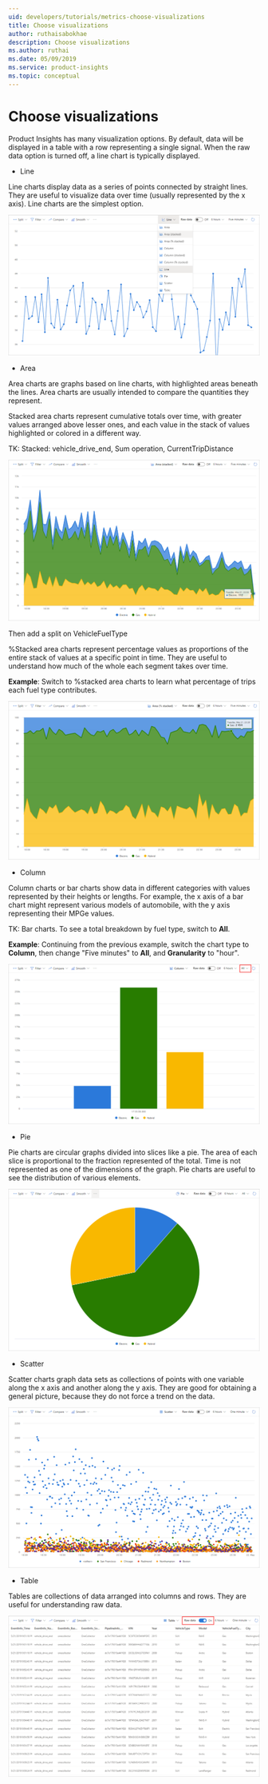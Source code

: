 ```yaml
---
uid: developers/tutorials/metrics-choose-visualizations
title: Choose visualizations
author: ruthaisabokhae
description: Choose visualizations
ms.author: ruthai
ms.date: 05/09/2019
ms.service: product-insights
ms.topic: conceptual
---
```


# Choose visualizations  

Product Insights has many visualization options. By default, data will be displayed in a table with a row representing a single signal. When the raw data option is turned off, a line chart is typically displayed. 

* Line

Line charts display data as a series of points connected by straight lines. They are useful to visualize data over time (usually represented by the x axis). Line charts are the simplest option.

![Visualizations: line](../images/tutorials/Visualizations-Line.png)

* Area

Area charts are graphs based on line charts, with highlighted areas beneath the lines. Area charts are usually intended to compare the quantities they represent.

Stacked area charts represent cumulative totals over time, with greater values arranged above lesser ones, and each value in the stack of values highlighted or colored in a different way.

TK: Stacked: vehicle_drive_end, Sum operation, CurrentTripDistance

![Visualizations: stacked](../images/tutorials/Visualizations-Stacked.png)

Then add a split on VehicleFuelType

%Stacked area charts represent percentage values as proportions of the entire stack of values at a specific point in time. They are useful to understand how much of the whole each segment takes over time.

**Example**: Switch to %stacked area charts to learn what percentage of trips each fuel type contributes.

![Visualizations: %stacked](../images/tutorials/Visualizations-Stacked100.png)

* Column 

Column charts or bar charts show data in different categories with values represented by their heights or lengths. For example, the x axis of a bar chart might represent various models of automobile, with the y axis representing their MPGe values.

TK: Bar charts. To see a total breakdown by fuel type, switch to **All**.

**Example**: Continuing from the previous example, switch the chart type to **Column**, then change "Five minutes" to **All**, and **Granularity** to "hour".

![Visualizations: column](../images/tutorials/Visualizations-Column.png)

* Pie

Pie charts are circular graphs divided into slices like a pie. The area of each slice is proportional to the fraction represented of the total. Time is not represented as one of the dimensions of the graph. Pie charts are useful to see the distribution of various elements.

![Visualizations: pie](../images/tutorials/Visualizations-Pie.png)

* Scatter 

Scatter charts graph data sets as collections of points with one variable along the x axis and another along the y axis. They are good for obtaining a general picture, because they do not force a trend on the data. 

![Visualizations: scatter](../images/tutorials/Visualizations-Scatter.png)

* Table 

Tables are collections of data arranged into columns and rows. They are useful for understanding raw data. 

![Visualizations: table](../images/tutorials/Visualizations-Table.png)
